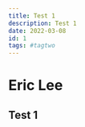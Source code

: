 ```yaml
---
title: Test 1
description: Test 1
date: 2022-03-08
id: 1
tags: #tagtwo
---
```


# Eric Lee

## Test 1
